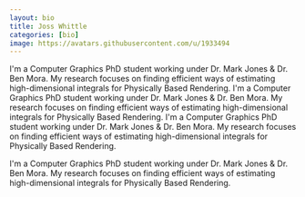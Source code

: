 ```yaml
---
layout: bio
title: Joss Whittle
categories: [bio]
image: https://avatars.githubusercontent.com/u/1933494
---
```


I'm a Computer Graphics PhD student working under Dr. Mark Jones & Dr. Ben Mora. My research focuses on finding efficient ways of estimating high-dimensional integrals for Physically Based Rendering.
I'm a Computer Graphics PhD student working under Dr. Mark Jones & Dr. Ben Mora. My research focuses on finding efficient ways of estimating high-dimensional integrals for Physically Based Rendering.
I'm a Computer Graphics PhD student working under Dr. Mark Jones & Dr. Ben Mora. My research focuses on finding efficient ways of estimating high-dimensional integrals for Physically Based Rendering.

I'm a Computer Graphics PhD student working under Dr. Mark Jones & Dr. Ben Mora. My research focuses on finding efficient ways of estimating high-dimensional integrals for Physically Based Rendering.